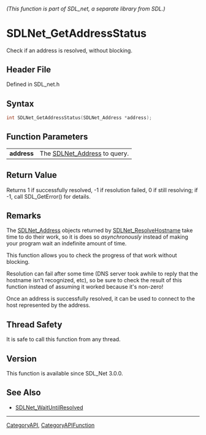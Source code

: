 ###### (This function is part of SDL_net, a separate library from SDL.)
# SDLNet_GetAddressStatus

Check if an address is resolved, without blocking.

## Header File

Defined in SDL_net.h

## Syntax

```c
int SDLNet_GetAddressStatus(SDLNet_Address *address);

```

## Function Parameters

|                 |                                                |
| --------------- | ---------------------------------------------- |
| **address**     | The [SDLNet_Address](SDLNet_Address) to query. |

## Return Value

Returns 1 if successfully resolved, -1 if resolution failed, 0 if still
resolving; if -1, call SDL_GetError() for details.

## Remarks

The [SDLNet_Address](SDLNet_Address) objects returned by
[SDLNet_ResolveHostname](SDLNet_ResolveHostname) take time to do their
work, so it is does so _asynchronously_ instead of making your program wait
an indefinite amount of time.

This function allows you to check the progress of that work without
blocking.

Resolution can fail after some time (DNS server took awhile to reply that
the hostname isn't recognized, etc), so be sure to check the result of this
function instead of assuming it worked because it's non-zero!

Once an address is successfully resolved, it can be used to connect to the
host represented by the address.

## Thread Safety

It is safe to call this function from any thread.

## Version

This function is available since SDL_Net 3.0.0.

## See Also

* [SDLNet_WaitUntilResolved](SDLNet_WaitUntilResolved)

----
[CategoryAPI](CategoryAPI), [CategoryAPIFunction](CategoryAPIFunction)

